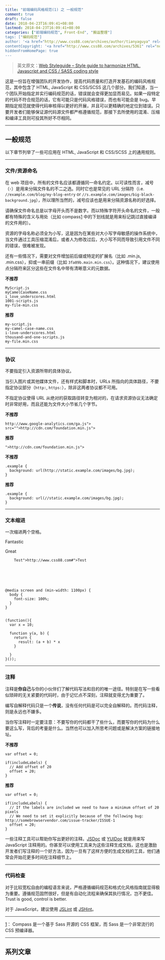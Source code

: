 ```yaml
---
title: "前端编码风格规范(1) 之 一般规范"
comment: true
draft: false
date: 2018-04-23T16:09:41+08:00
lastmod: 2018-04-23T16:09:41+08:00
categories: ["前端编码规范", Front-End", "搬运整理"]
tags: ["编码规范"]
author: '<a href="http://www.css88.com/archives/author/tianyaguya" rel="noopener" target="_blank">天涯孤雁</a>'
contentCopyright: '<a href="http://www.css88.com/archives/5361" rel="noopener" target="_blank">See origin</a>'
hiddenFromHomePage: true
---
```


> 英文原文：[Web Styleguide – Style guide to harmonize HTML, Javascript and CSS / SASS coding style](https://github.com/gionkunz/chartist-js/blob/develop/CODINGSTYLE.md)


这是一份旨在增强团队的开发协作，提高代码质量和打造开发基石的编码风格规范，其中包含了 HTML, JavaScript 和 CSS/SCSS 这几个部分。我们知道，当一个团队开始指定并实行编码规范的话，错误就会变得更加显而易见。如果一段特定的代码不符合规范的话，它有可能只是代码风格错误，而也有可能会是 bug。早期指定规范就使得代码审核得以更好的开展，并且可以更精确的地定位到错误。只要开发者们能够保证源代码源文件都严格遵循规范，那接下去所使用的混淆、压缩和编译工具则可投其所好不尽相同。 

<!-- more -->
* * *

## 一般规范

以下章节列举了一些可应用在 HTML, JavaScript 和 CSS/SCSS 上的通用规则。

* * *

### 文件/资源命名

在 web 项目中，所有的文件名应该都遵循同一命名约定。以可读性而言，减号（-）是用来分隔文件名的不二之选。同时它也是常见的 URL 分隔符（i.e. `//example.com/blog/my-blog-entry` or `//s.example.com/images/big-black-background.jpg`），所以理所当然的，减号应该也是用来分隔资源名称的好选择。

请确保文件命名总是以字母开头而不是数字。而以特殊字符开头命名的文件，一般都有特殊的含义与用处（比如 compass[1] 中的下划线就是用来标记跳过直接编译的文件用的）。

资源的字母名称必须全为小写，这是因为在某些对大小写字母敏感的操作系统中，当文件通过工具压缩混淆后，或者人为修改过后，大小写不同而导致引用文件不同的错误，很难被发现。

还有一些情况下，需要对文件增加前后缀或特定的扩展名（比如 .min.js, .min.css），抑或一串前缀（比如 `3fa89b.main.min.css`）。这种情况下，建议使用点分隔符来区分这些在文件名中带有清晰意义的元数据。  

**不推荐**
    
    
    MyScript.js
    myCamelCaseName.css
    i_love_underscores.html
    1001-scripts.js
    my-file-min.css
    

**推荐**
    
    
    my-script.js
    my-camel-case-name.css
    i-love-underscores.html
    thousand-and-one-scripts.js
    my-file.min.css
    

* * *

### 协议

不要指定引入资源所带的具体协议。

当引入图片或其他媒体文件，还有样式和脚本时，URLs 所指向的具体路径，不要指定协议部分（`http:`, `https:`），除非这两者协议都不可用。

不指定协议使得 URL 从绝对的获取路径转变为相对的，在请求资源协议无法确定时非常好用，而且还能为文件大小节省几个字节。

**不推荐**
    
    
    http://www.google-analytics.com/ga.js"> src="">http://cdn.com/foundation.min.js">

**推荐**
    
    
    ">http://cdn.com/foundation.min.js">

**不推荐**
    
    
    .example {
      background: url(http://static.example.com/images/bg.jpg);
    }

**推荐**
    
    
    .example {
      background: url(//static.example.com/images/bg.jpg);
    }

* * *

### 文本缩进

一次缩进两个空格。
    
    
    

      
Fantastic

      
Great

      

        Test">http://www.css88.com#">Test
      

    

    
    
    @media screen and (min-width: 1100px) {
      body {
        font-size: 100%;
      }
    }
    
    
    (function(){
      var x = 10;
    
      function y(a, b) {
        return {
          result: (a + b) * x
        }
    
      }
    }());

* * *

### 注释

注释是**你自己**与你的小伙伴们了解代码写法和目的的唯一途径。特别是在写一些看似琐碎的无关紧要的代码时，由于记忆点不深刻，注释就变得尤为重要了。

编写自解释代码只是一个**传说**，没有任何代码是可以完全自解释的。而代码注释，则是永远也不嫌多。

当你写注释时一定要注意：不要写你的代码都干了些什么，而要写你的代码为什么要这么写，背后的考量是什么。当然也可以加入所思考问题或是解决方案的链接地址。

**不推荐**
    
    
    var offset = 0;
    
    if(includeLabels) {
      // Add offset of 20
      offset = 20;
    }
    

**推荐**
    
    
    var offset = 0;
    
    if(includeLabels) {
      // If the labels are included we need to have a minimum offset of 20 pixels
      // We need to set it explicitly because of the following bug: http://somebrowservendor.com/issue-tracker/ISSUE-1
      offset = 20;
    }
    

一些注释工具可以帮助你写出更好的注释。[JSDoc][1] 或 [YUIDoc][2] 就是用来写 JavaScript 注释用的。你甚至可以使用工具来为这些注释生成文档，这也是激励开发者们写注释的一个好方法，因为一旦有了这样方便的生成文档的工具，他们通常会开始花更多时间在注释细节上。

* * *

### 代码检查

对于比较宽松自由的编程语言来说，严格遵循编码规范和格式化风格指南就显得极为重要。遵循规范固然很好，但是有自动化流程来确保其执行情况，岂不更佳。Trust is good, control is better.

对于 JavaScript，建议使用 [JSLint][3] 或 [JSHint][4]。

* * *

[1]： Compass 是一个基于 Sass 开源的 CSS 框架，而 Sass 是一个非常流行的 CSS 预编译器。

* * *

## 系列文章

[1]: http://usejsdoc.org/
[2]: http://yui.github.io/yuidoc/
[3]: http://www.jslint.com/
[4]: http://www.jshint.com/